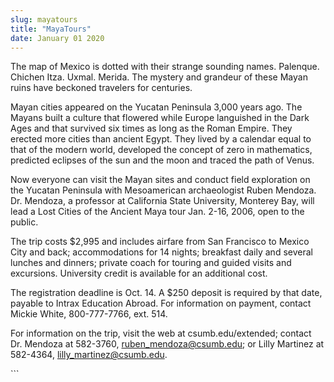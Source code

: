 ```yaml
---
slug: mayatours
title: "MayaTours"
date: January 01 2020
---
```


 
<p>
  The map of Mexico is dotted with their strange sounding names. Palenque.
  Chichen Itza. Uxmal. Merida. The mystery and grandeur of these Mayan ruins
  have beckoned travelers for centuries.
</p>
<p>
  Mayan cities appeared on the Yucatan Peninsula 3,000 years ago. The Mayans
  built a culture that flowered while Europe languished in the Dark Ages and
  that survived six times as long as the Roman Empire. They erected more cities
  than ancient Egypt. They lived by a calendar equal to that of the modern
  world, developed the concept of zero in mathematics, predicted eclipses of the
  sun and the moon and traced the path of Venus.
</p>
<p>
  Now everyone can visit the Mayan sites and conduct field exploration on the
  Yucatan Peninsula with Mesoamerican archaeologist Ruben Mendoza. Dr. Mendoza,
  a professor at California State University, Monterey Bay, will lead a Lost
  Cities of the Ancient Maya tour Jan. 2-16, 2006, open to the public.
</p>
<p>
  The trip costs $2,995 and includes airfare from San Francisco to Mexico City
  and back; accommodations for 14 nights; breakfast daily and several lunches
  and dinners; private coach for touring and guided visits and excursions.
  University credit is available for an additional cost.
</p>
<p>
  The registration deadline is Oct. 14. A $250 deposit is required by that date,
  payable to Intrax Education Abroad. For information on payment, contact Mickie
  White, 800-777-7766, ext. 514.
</p>
<p>
  For information on the trip, visit the web at csumb.edu/extended; contact Dr.
  Mendoza at 582-3760,
  <a
    href="&#x6d;&#x61;&#x69;&#x6c;&#x74;&#x6f;&#x3a;&#114;&#117;&#98;&#101;&#110;&#95;&#109;&#101;n&#x64;&#x6f;&#x7a;&#x61;&#x40;&#x63;&#x73;&#x75;&#109;&#98;&#46;&#101;&#100;&#117;"
    >ruben_mendoza@csumb.edu</a
  >; or Lilly Martinez at 582-4364,
  <a
    href="&#109;&#97;&#x69;&#x6c;&#116;&#111;&#58;&#x6c;&#x69;&#108;&#108;&#x79;&#x5f;m&#97;&#114;&#x74;&#x69;&#110;&#101;&#x7a;&#x40;c&#115;&#117;&#x6d;&#x62;&#46;&#101;&#x64;&#x75;"
    >lilly_martinez@csumb.edu</a
  >.
</p>
```

